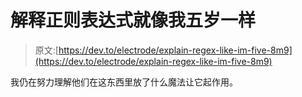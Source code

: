 # 解释正则表达式就像我五岁一样

> 原文:[https://dev.to/electrode/explain-regex-like-im-five-8m9](https://dev.to/electrode/explain-regex-like-im-five-8m9)

我仍在努力理解他们在这东西里放了什么魔法让它起作用。